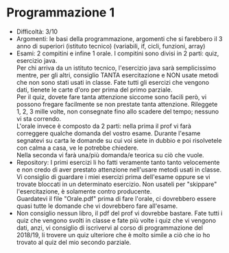 # Programmazione 1
- Difficoltà: 3/10
- Argomenti: le basi della programmazione, argomenti che si farebbero il 3 anno di superiori (istituto tecnico) (variabili, if, cicli, funzioni, array)<br>
- Esami: 2 compitini e infine 1 orale. I compitini sono divisi in 2 parti: quiz, esercizio java.<br>
Per chi arriva da un istituto tecnico, l'esercizio java sarà semplicissimo mentre, per gli altri, consiglio TANTA esercitazione e NON usate metodi che non sono stati usati in classe. Fate tutti gli esercizi che vengono dati, tienete le carte d'oro per prima del primo parziale.<br>
  Per il quiz, dovete fare tanta attenzione siccome sono facili però, vi possono fregare facilmente se non prestate tanta attenzione. Rileggete 1, 2, 3 mille volte, non consegnate fino allo scadere del tempo; nessuno vi sta correndo.<br>
  L'orale invece è composto da 2 parti: nella prima il prof vi farà correggere qualche domanda del vostro esame. Durante l'esame segnatevi su carta le domande su cui voi siete in dubbio e poi risolvetele con calma a casa, ve le potrebbe chiedere.<br>
  Nella seconda vi farà una/più domanda/e teorica su ciò che vuole.
- Repository: I primi esercizi li ho fatti veramente tanto tanto velocemente e non credo di aver prestato attenzione nell'usare metodi usati in classe.<br>
Vi consiglio di guardare i miei esercizi prima dell'esame oppure se vi trovate bloccati in un determinato esercizio. Non usateli per "skippare" l'esercitazione, è solamente contro producente.<br>
  Guardatevi il file "Orale.pdf" prima di fare l'orale, ci dovrebbero essere quasi tutte le domande che vi dovrebbero fare all'esame.
- Non consiglio nessun libro, il pdf del prof vi dovrebbe bastare. Fate tutti i quiz che vengono svolti in classe e fate più volte i quiz che vi vengono dati, anzi, vi consiglio di iscrivervi al corso di programmazione del 2018/19, li trovere un quiz ulteriore che è molto simile a ciò che io ho trovato al quiz del mio secondo parziale.<br>
